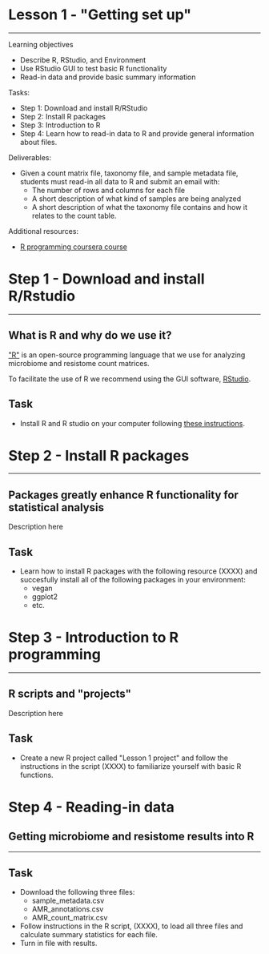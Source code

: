# Lesson 1 - "Getting set up"
---
Learning objectives
* Describe R, RStudio, and Environment
* Use RStudio GUI to test basic R functionality
* Read-in data and provide basic summary information

Tasks:
* Step 1: Download and install R/RStudio
* Step 2: Install R packages
* Step 3: Introduction to R
* Step 4: Learn how to read-in data to R and provide general information about files.

Deliverables:
* Given a count matrix file, taxonomy file, and sample metadata file, students must read-in all data to R and submit an email with:
  * The number of rows and columns for each file
  * A short description of what kind of samples are being analyzed
  * A short description of what the taxonomy file contains and how it relates to the count table.

Additional resources:
  * [R programming coursera course](https://www.coursera.org/learn/r-programming)


# Step 1 - Download and install R/Rstudio
---
## What is R and why do we use it?
["R"](https://www.r-project.org/about.html) is an open-source programming language that we use for analyzing microbiome and resistome count matrices.

To facilitate the use of R we recommend using the GUI software, [RStudio](https://rstudio.com/).

## Task
* Install R and R studio on your computer following [these instructions](https://www.datacamp.com/community/tutorials/installing-R-windows-mac-ubuntu).


# Step 2 - Install R packages
---
## Packages greatly enhance R functionality for statistical analysis
Description here
## Task
* Learn how to install R packages with the following resource (XXXX) and succesfully install all of the following packages in your environment:
  * vegan
  * ggplot2
  * etc.

# Step 3 - Introduction to R programming
---
## R scripts and "projects"
Description here
## Task
* Create a new R project called "Lesson 1 project" and follow the instructions in the script (XXXX) to familiarize yourself with basic R functions.


# Step 4 - Reading-in data
## Getting microbiome and resistome results into R
---
## Task
* Download the following three files:
  * sample_metadata.csv
  * AMR_annotations.csv
  * AMR_count_matrix.csv
* Follow instructions in the R script, (XXXX), to load all three files and calculate summary statistics for each file.
* Turn in file with results.


